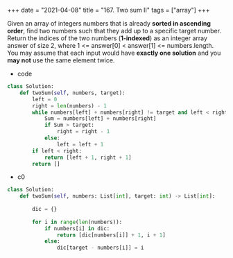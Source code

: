 
+++ 
date = "2021-04-08"
title = "167. Two sum II"
tags = ["array"]
+++

Given an array of integers numbers that is already **__sorted in ascending order__**, find two numbers such that they add up to a specific target number.
Return the indices of the two numbers (**1-indexed**) as an integer array answer of size 2, where 1 <= answer[0] < answer[1] <= numbers.length.
You may assume that each input would have **exactly one solution** and you **may not** use the same element twice.

- code
```py
class Solution:
    def twoSum(self, numbers, target):
        left = 0
        right = len(numbers) - 1
        while numbers[left] + numbers[right] != target and left < right:
            Sum = numbers[left] + numbers[right]
            if Sum > target:
                right = right - 1
            else:
                left = left + 1
        if left < right:
            return [left + 1, right + 1]
        return []

```
- c0
```py
class Solution:
    def twoSum(self, numbers: List[int], target: int) -> List[int]:
        
        dic = {}
        
        for i in range(len(numbers)):
            if numbers[i] in dic:
                return [dic[numbers[i]] + 1, i + 1]
            else:
                dic[target - numbers[i]] = i
``` 

